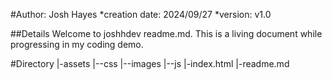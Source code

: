 #Author: Josh Hayes
*creation date: 2024/09/27
*version: v1.0

##Details
Welcome to joshhdev readme.md.
This is a living document while progressing in my coding demo.

#Directory
|-assets
|--css
|--images
|--js
|-index.html
|-readme.md
